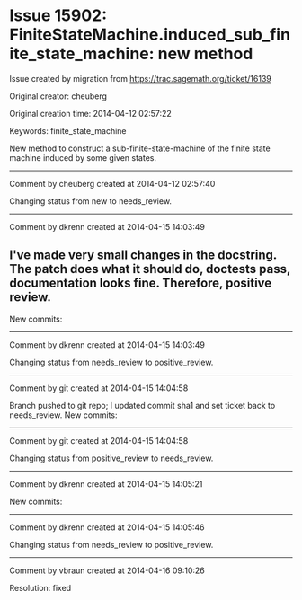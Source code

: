 # Issue 15902: FiniteStateMachine.induced_sub_finite_state_machine: new method

Issue created by migration from https://trac.sagemath.org/ticket/16139

Original creator: cheuberg

Original creation time: 2014-04-12 02:57:22

Keywords: finite_state_machine

New method to construct a sub-finite-state-machine of the finite
state machine induced by some given states.



---

Comment by cheuberg created at 2014-04-12 02:57:40

Changing status from new to needs_review.


---

Comment by dkrenn created at 2014-04-15 14:03:49

I've made very small changes in the docstring. The patch does what it should do, doctests pass, documentation looks fine. Therefore, positive review.
----
New commits:


---

Comment by dkrenn created at 2014-04-15 14:03:49

Changing status from needs_review to positive_review.


---

Comment by git created at 2014-04-15 14:04:58

Branch pushed to git repo; I updated commit sha1 and set ticket back to needs_review. New commits:


---

Comment by git created at 2014-04-15 14:04:58

Changing status from positive_review to needs_review.


---

Comment by dkrenn created at 2014-04-15 14:05:21

New commits:


---

Comment by dkrenn created at 2014-04-15 14:05:46

Changing status from needs_review to positive_review.


---

Comment by vbraun created at 2014-04-16 09:10:26

Resolution: fixed
